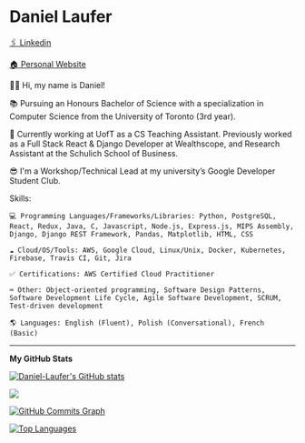 # Daniel Laufer


[🖇 Linkedin](https://www.linkedin.com/in/daniel-laufer-7ba986176/)

[🏠 Personal Website](https://daniel-laufer.github.io/)

👋🏻 Hi, my name is Daniel!

📚 Pursuing an Honours Bachelor of Science with a specialization in Computer Science from the University of Toronto (3rd year).                 

💼 Currently working at UofT as a CS Teaching Assistant. Previously worked as a Full Stack React & Django Developer at Wealthscope, and Research Assistant at the Schulich School of Business.

😎 I'm a Workshop/Technical Lead at my university’s Google Developer Student Club.

<!-- 🔍 Looking for a Software Engineering/Development internship for summer 2022. Please message me here on LinkedIn if you feel like I’d be a good fit for your company. -->


Skills: 

    💻 Programming Languages/Frameworks/Libraries: Python, PostgreSQL, React, Redux, Java, C, Javascript, Node.js, Express.js, MIPS Assembly, Django, Django REST Framework, Pandas, Matplotlib, HTML, CSS

    ☁️ Cloud/OS/Tools: AWS, Google Cloud, Linux/Unix, Docker, Kubernetes, Firebase, Travis CI, Git, Jira 

    ✅ Certifications: AWS Certified Cloud Practitioner

    ⌨️ Other: Object-oriented programming, Software Design Patterns, Software Development Life Cycle, Agile Software Development, SCRUM, Test-driven development

    🌎 Languages: English (Fluent), Polish (Conversational), French (Basic)
    
    
    
<hr/>
<b>My GitHub Stats</b>

<a href="http://www.github.com/Daniel-Laufer"><img src="https://github-readme-stats.vercel.app/api?username=Daniel-Laufer&show_icons=true&hide=&count_private=true&title_color=0891b2&text_color=ffffff&icon_color=0891b2&bg_color=1c1917&hide_border=true&show_icons=true" alt="Daniel-Laufer's GitHub stats" /></a>

<a href="http://www.github.com/Daniel-Laufer"><img src="https://github-readme-streak-stats.herokuapp.com/?user=Daniel-Laufer&stroke=ffffff&background=1c1917&ring=0891b2&fire=0891b2&currStreakNum=ffffff&currStreakLabel=0891b2&sideNums=ffffff&sideLabels=ffffff&dates=ffffff&hide_border=true" /></a>

<a href="http://www.github.com/Daniel-Laufer"><img src="https://activity-graph.herokuapp.com/graph?username=Daniel-Laufer&bg_color=1c1917&color=ffffff&line=0891b2&point=ffffff&area_color=1c1917&area=true&hide_border=true&custom_title=GitHub%20Commits%20Graph" alt="GitHub Commits Graph" /></a>

<a href="https://github.com/Daniel-Laufer" align="left"><img src="https://github-readme-stats.vercel.app/api/top-langs/?username=Daniel-Laufer&langs_count=10&title_color=0891b2&text_color=ffffff&icon_color=0891b2&bg_color=1c1917&hide_border=true&locale=en&custom_title=Top%20%Languages" alt="Top Languages" /></a>




